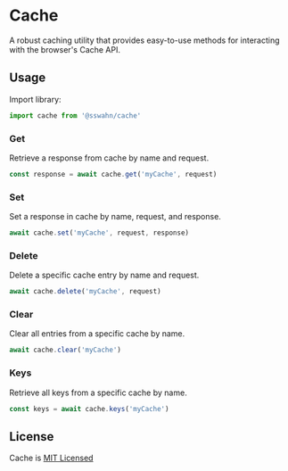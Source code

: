 # Cache
A robust caching utility that provides easy-to-use methods for interacting with the browser's Cache API.

## Usage  
Import library:  
```javascript
import cache from '@sswahn/cache'
```  

### Get  
Retrieve a response from cache by name and request.  
```javascript
const response = await cache.get('myCache', request)
```

### Set    
Set a response in cache by name, request, and response.  
```javascript
await cache.set('myCache', request, response)
```

### Delete  
Delete a specific cache entry by name and request.  
```javascript
await cache.delete('myCache', request)
```

### Clear    
Clear all entries from a specific cache by name.  
```javascript
await cache.clear('myCache')
```

### Keys    
Retrieve all keys from a specific cache by name.   
```javascript
const keys = await cache.keys('myCache')
```

## License
Cache is [MIT Licensed](https://github.com/sswahn/cache/blob/main/LICENSE)

